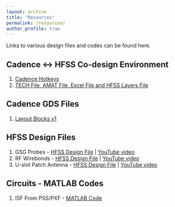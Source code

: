 ```yaml
---
layout: archive
title: "Resources"
permalink: /resources/
author_profile: true
---
```


Links to various design files and codes can be found here. 

## Cadence <-> HFSS Co-design Environment

1. [Cadence Hotkeys](https://adityamuppala.github.io/assets/Notes_YouTube/Cadence_Hotkeys.pdf)
2. [TECH File, AMAT File, Excel File and HFSS Layers File](https://drive.google.com/file/d/1t6NSAoJyecMixxWz2D-BhlAQQK7elYIm/view?usp=sharing)

## Cadence GDS Files

1. [Layout Blocks v1](https://adityamuppala.github.io/assets/Cadence_GDS_Files/avm_All_Blocks.gds)

## HFSS Design Files

1. GSG Probes - [HFSS Design File](https://drive.google.com/file/d/1BsgujbjDn0NSminA7OI0YJImKXI0T-63/view?usp=sharing) | [YouTube video](https://youtu.be/jEuGXGO-3H8)
2. RF Wirebonds - [HFSS Design File](https://drive.google.com/file/d/1uCTr_ZpLOHl_yXWbcn6zRojzaKunqBkV/view?usp=sharing) | [YouTube video](https://youtu.be/rfqih8SriJc)
3. U-slot Patch Antenna - [HFSS Design File](https://drive.google.com/file/d/18taGTOq4XmcNEPyBlnNzjpM5brWA3nZ8/view?usp=sharing) | [YouTube video](https://youtu.be/XuhcbfpZF-8)

## Circuits - MATLAB Codes

1. ISF From PSS/PXF - [MATLAB Code](https://drive.google.com/file/d/1ZV3HDTmRAbNpXkeOafgGrVqtVSOpf8Dy/view?usp=sharing)
